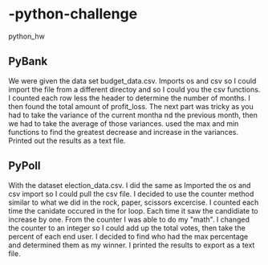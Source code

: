 # -python-challenge
python_hw

## PyBank ##
We were given the data set budget_data.csv. Imports os and csv so I could import the file from a different directoy and so I could you the csv functions.
I counted each row less the header to determine the number of months. I then found the total amount of profit_loss. 
The next part was tricky as you had to take the variance of the current montha nd the previous month, then we had to take the average of those variances.
used the max and min functions to find the greatest decrease and increase in the variances. Printed out the results as a text file.

## PyPoll ##

With the dataset election_data.csv. I did the same as Imported the os and csv import so I could pull the csv file.
I decided to use the counter method similar to what we did in the rock, paper, scissors excercise. I counted each time the canidate occured in the for loop.
Each time it saw the candidiate to increase by one. 
From the counter I was able to do my "math". I changed the counter to an integer so I could add up the total votes, then take the percent of each end user.
I decided to find who had the max percentage and determined them as my winner.
I printed the results to export as a text file.

